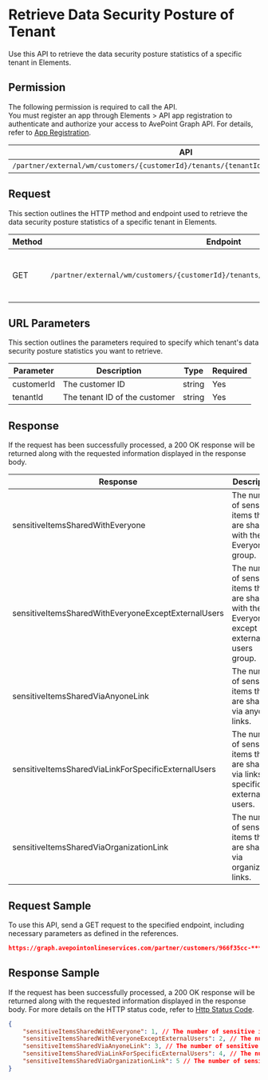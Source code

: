 # Retrieve Data Security Posture of Tenant

Use this API to retrieve the data security posture statistics of a specific tenant in Elements.  

## Permission  

The following permission is required to call the API.  
You must register an app through Elements > API app registration to authenticate and authorize your access to AvePoint Graph API. For details, refer to [App Registration](../register-app.md).

| API | Permission |
|-----------|-----------|
| `/partner/external/wm/customers/{customerId}/tenants/{tenantId}/overview/dspm/insights` | elements.wm.read.all |  


## Request

This section outlines the HTTP method and endpoint used to retrieve the data security posture statistics of a specific tenant in Elements.

| Method | Endpoint | Description |
|-----------|-----------|-----------|
|GET|`/partner/external/wm/customers/{customerId}/tenants/{tenantId}/overview/dspm/insights`|Retrieves the data security posture statistics.|

## URL Parameters

This section outlines the parameters required to specify which tenant's data security posture statistics you want to retrieve.

| Parameter | Description | Type | Required |
| --- | --- | --- | --- |
| customerId | The customer ID| string | Yes |
| tenantId | The tenant ID of the customer| string | Yes |


## Response

If the request has been successfully processed, a 200 OK response will be returned along with the requested information displayed in the response body.

| Response | Description | Type |
| --- | --- | --- |
| sensitiveItemsSharedWithEveryone | The number of sensitive items that are shared with the Everyone group. | integer |
| sensitiveItemsSharedWithEveryoneExceptExternalUsers | The number of sensitive items that are shared with the Everyone except external users group. | integer |
| sensitiveItemsSharedViaAnyoneLink | The number of sensitive items that are shared via anyone links.  | integer |
| sensitiveItemsSharedViaLinkForSpecificExternalUsers | The number of sensitive items that are shared via links for specific external users. | integer |
| sensitiveItemsSharedViaOrganizationLink | The number of sensitive items that are shared via organization links. | integer |


## Request Sample

To use this API, send a GET request to the specified endpoint, including necessary parameters as defined in the references.

```json
https://graph.avepointonlineservices.com/partner/customers/966f35cc-****-4070-****-25cd****2a07/tenants/0c7715b3-****-4c4c-****-f363****acec/overview/dspm/insights
```

## Response Sample

If the request has been successfully processed, a 200 OK response will be returned along with the requested information displayed in the response body. For more details on the HTTP status code, refer to [Http Status Code](../Use-AvePoint-Graph-API.md/#http-status-code).

```json 
{
    "sensitiveItemsSharedWithEveryone": 1, // The number of sensitive items that are shared with the Everyone group
    "sensitiveItemsSharedWithEveryoneExceptExternalUsers": 2, // The number of sensitive items that are shared with the Everyone except external users group
    "sensitiveItemsSharedViaAnyoneLink": 3, // The number of sensitive items that are shared via anyone links
    "sensitiveItemsSharedViaLinkForSpecificExternalUsers": 4, // The number of sensitive items that are shared via links for specific external users
    "sensitiveItemsSharedViaOrganizationLink": 5 // The number of sensitive items that are shared via organization links
}
